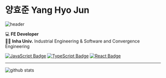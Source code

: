 # 양효준 Yang Hyo Jun 
![header](https://capsule-render.vercel.app/api?type=wave&color=auto&height=300&section=header&text=capsule%20render&fontSize=90)

:computer:  <b>FE Developer</b>  
 👨‍🎓  <b>Inha Univ.</b> Industrial Engineering & Software and Convergence Engineering

[![JavaScript Badge](https://img.shields.io/badge/JavaScript-F7DF1E?style=flat-square&logo=JavaScript&logoColor=white)](https://javascript.info/)
[![TypeScript Badge](https://img.shields.io/badge/Typescript-235A97?style=flat-square&logo=Typescript&logoColor=white)](https://www.typescriptlang.org/)
[![React Badge](https://img.shields.io/badge/React-61DAFB?style=flat-square&logo=React&logoColor=white)](https://reactjs.org/)

<hr>

<div>
  
  ![github stats](https://github-readme-stats.vercel.app/api?username=hyodamon)

</div>


<!--
**hyodamon/hyodamon** is a ✨ _special_ ✨ repository because its `README.md` (this file) appears on your GitHub profile.

Here are some ideas to get you started:

- 🔭 I’m currently working on ...
- 🌱 I’m currently learning ...
- 👯 I’m looking to collaborate on ...
- 🤔 I’m looking for help with ...
- 💬 Ask me about ...
- 📫 How to reach me: ...
- 😄 Pronouns: ...
- ⚡ Fun fact: ...
-->
